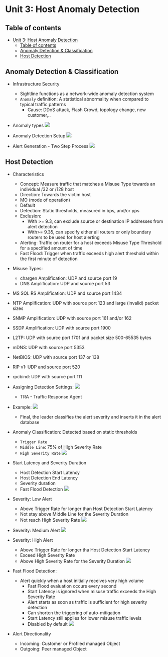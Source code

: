 # Unit 3: Host Anomaly Detection


## Table of contents

- [Unit 3: Host Anomaly Detection](#unit-3-host-anomaly-detection)
  - [Table of contents](#table-of-contents)
  - [Anomaly Detection \& Classification](#anomaly-detection--classification)
  - [Host Detection](#host-detection)


## Anomaly Detection & Classification

- Infrastructure Security
  - Sightline functions as a network-wide anomaly detection system
  - `Anomaly` definition: A statistical abnormality when compared to typical traffic patterns 
    - Cause: DDoS attack, Flash Crowd, topology change, new customer,..

- Anomaly types
    ![](IMG/image.png%20.png)     

- Anomaly Detection Setup
    ![](IMG/2023-06-03-17-57-15.png)

- Alert Generation - Two Step Process
    ![](IMG/2023-06-03-17-58-55.png)


## Host Detection

- Characteristics
  - Concept: Measure traffic that matches a Misuse Type towards an individual /32 or /128 host
  - Direction: Towards the victim host
  - MO (mode of operation)
  - Default
  - Detection: Static thresholds, measured in bps, and/or pps
  - Exclusion:
    - With >= 9.3, can exclude source or destination IP addresses from alert detection
    - With>= 9.35, can specify either all routers or only boundary routers to be used for host alerting
  - Alerting: Traffic on router for a host exceeds Misuse Type Threshold for a specified amount of time
  - Fast Flood: Trigger when traffic exceeds high alert threshold within the first minute of detection 


- Misuse Types:
  - chargen Amplification: UDP and source port 19
  - DNS Amplification: UDP and source port 53
 -  MS SQL RS Amplification: UDP and source port 1434
  - NTP Amplification: UDP with source port 123 and large (invalid) packet sizes
  - SNMP Amplification: UDP with source port 161 and/or 162
  - SSDP Amplification: UDP with source port 1900
  - L2TP: UDP with source port 1701 and packet size 500-65535 bytes
  - mDNS: UDP with source port 5353
  - NetBIOS: UDP with source port 137 or 138
  - RIP v1: UDP and source port 520
  - rpcbind: UDP with source port 111

- Assigning Detection Settings:
        ![](IMG/2023-06-05-03-04-55.png)

    - TRA - Traffic Response Agent


- Example:
        ![](IMG/2023-06-05-03-07-07.png)

  - Final, the leader classifies the alert severity and inserts it in the alert database


- Anomaly Classification: Detected based on static thresholds
  - `Trigger Rate`
  - `Middle Line`: 75% of High Severity Rate
  - `High Severity Rate`
        ![](IMG/2023-06-05-03-15-46.png)

- Start Latency and Severity Duration
  - Host Detection Start Latency
  - Host Detection End Latency
  - Severity duration
  - Fast Flood Detection
        ![](IMG/2023-06-05-03-19-39.png)

- Severity: Low Alert
  - Above Trigger Rate for longer than Host Detection Start Latency
  - Not stay above Middle Line for the Severity Duration
  - Not reach High Severity Rate
        ![](IMG/2023-06-05-03-21-28.png)

- Severity: Medium Alert
        ![](IMG/2023-06-05-03-24-14.png)

- Severity: High Alert
  - Above Trigger Rate for longer tha Host Detection Start Latency
  - Exceed High Severity Rate
  - Above High Severity Rate for the Severity Duration
        ![](IMG/2023-06-05-03-26-02.png)

- Fast Flood Detection:
  - Alert quickly when a host initially receives very high volume
    - Fast Flood evaluation occurs every second 
    - Start Latency is ignored when misuse traffic exceeds the High Severity Rate
    - Alert starts as soon as traffic is sufficient for high severity detection
    - Can shorten the triggering of auto-mitigation
    - Start Latency still applies for lower misuse traffic levels
    - Disabled by default
        ![](IMG/2023-06-05-03-29-22.png)

- Alert Directionality
  - Incoming: Customer or Profiled managed Object
  - Outgoing: Peer managed Object